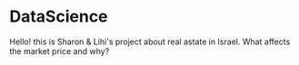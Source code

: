 # DataScience

Hello! this is Sharon & Lihi's project about real astate in Israel.
What affects the market price and why?
